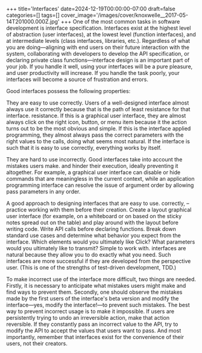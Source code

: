 +++
title='Interfaces'
date=2024-12-19T00:00:00-07:00
draft=false
categories=[]
tags=[]
cover_image='/images/cover/knoxwelle__2017-05-14T201000.000Z.jpg'
+++
One of the most common tasks in software development is interface specification. Interfaces exist at the highest level of abstraction (user interfaces), at the lowest level (function interfaces), and at intermediate levels (class interfaces, libraries, etc.). Regardless of what you are doing—aligning with end users on their future interaction with the system, collaborating with developers to develop the API specification, or declaring private class functions—interface design is an important part of your job. If you handle it well, using your interfaces will be a pure pleasure, and user productivity will increase. If you handle the task poorly, your interfaces will become a source of frustration and errors.

Good interfaces possess the following properties:

They are easy to use correctly.
Users of a well-designed interface almost always use it correctly because that is the path of least resistance for that interface.
resistance. If this is a graphical user interface, they are almost
always click on the right icon, button, or menu item because it
the action turns out to be the most obvious and simple. If this is the interface
applied programming, they almost always pass the correct parameters with the right values to the calls, doing what seems most natural. If the interface is such that it is easy to use correctly, everything works by itself.

They are hard to use incorrectly.
Good interfaces take into account the mistakes users make.
and hinder their execution, ideally preventing it altogether. For example, a graphical user interface can disable or hide commands that are meaningless in the current context, while an application programming interface can resolve the issue of argument order by allowing
pass parameters in any order.

A good approach to designing interfaces that are easy to use.
correctly, – practice working with them before their creation. Create a layout
graphical user interface (for example, on a whiteboard or on
based on the sticky notes spread out on the table) and play around with the layout before writing code. Write API calls before declaring functions. Break down standard use cases and determine what behavior you expect from the interface. Which elements would you ultimately like
Click? What parameters would you ultimately like to transmit? Simple to work with.
interfaces are natural because they allow you to do exactly what you need. Such interfaces are more successful if they are developed from the perspective
user. (This is one of the strengths of test-driven development, TDD.)

To make incorrect use of the interface more difficult, two things are needed. Firstly, it is necessary to anticipate what mistakes users might make and find ways to prevent them. Secondly, one should observe the mistakes made by the first users of the interface's beta version and modify the interface—yes, modify the interface!—to prevent such mistakes. The best way to prevent incorrect usage is to make it impossible. If users are persistently trying to undo an irreversible action, make that action reversible. If they constantly pass an incorrect value to the API, try to modify the API to accept the values that users want to pass.
And most importantly, remember that interfaces exist for the convenience of their users, not their creators.
